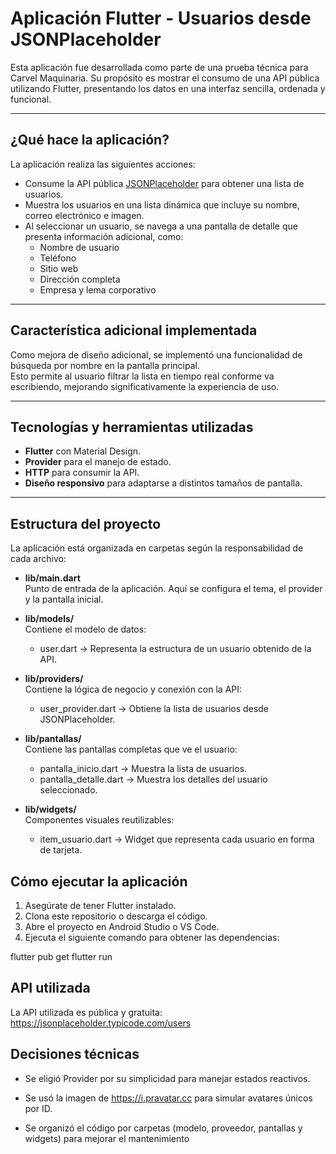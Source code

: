 # Aplicación Flutter - Usuarios desde JSONPlaceholder

Esta aplicación fue desarrollada como parte de una prueba técnica para Carvel Maquinaria. Su propósito es mostrar el consumo de una API pública utilizando Flutter, presentando los datos en una interfaz sencilla, ordenada y funcional.

---

## ¿Qué hace la aplicación?

La aplicación realiza las siguientes acciones:

- Consume la API pública [JSONPlaceholder](https://jsonplaceholder.typicode.com/users) para obtener una lista de usuarios.
- Muestra los usuarios en una lista dinámica que incluye su nombre, correo electrónico e imagen.
- Al seleccionar un usuario, se navega a una pantalla de detalle que presenta información adicional, como:
  - Nombre de usuario
  - Teléfono
  - Sitio web
  - Dirección completa
  - Empresa y lema corporativo

---

## Característica adicional implementada

Como mejora de diseño adicional, se implementó una funcionalidad de búsqueda por nombre en la pantalla principal.  
Esto permite al usuario filtrar la lista en tiempo real conforme va escribiendo, mejorando significativamente la experiencia de uso.

---

## Tecnologías y herramientas utilizadas

- **Flutter** con Material Design.
- **Provider** para el manejo de estado.
- **HTTP** para consumir la API.
- **Diseño responsivo** para adaptarse a distintos tamaños de pantalla.

---

## Estructura del proyecto
La aplicación está organizada en carpetas según la responsabilidad de cada archivo:

- **lib/main.dart**  
  Punto de entrada de la aplicación. Aquí se configura el tema, el provider y la pantalla inicial.

- **lib/models/**  
  Contiene el modelo de datos:
  - user.dart → Representa la estructura de un usuario obtenido de la API.

- **lib/providers/**  
  Contiene la lógica de negocio y conexión con la API:
  - user_provider.dart → Obtiene la lista de usuarios desde JSONPlaceholder.

- **lib/pantallas/**  
  Contiene las pantallas completas que ve el usuario:
  - pantalla_inicio.dart → Muestra la lista de usuarios.
  - pantalla_detalle.dart → Muestra los detalles del usuario seleccionado.

- **lib/widgets/**  
  Componentes visuales reutilizables:
  - item_usuario.dart → Widget que representa cada usuario en forma de tarjeta.

## Cómo ejecutar la aplicación

1. Asegúrate de tener Flutter instalado.
2. Clona este repositorio o descarga el código.
3. Abre el proyecto en Android Studio o VS Code.
4. Ejecuta el siguiente comando para obtener las dependencias:

flutter pub get
flutter run

## API utilizada
La API utilizada es pública y gratuita:
https://jsonplaceholder.typicode.com/users

## Decisiones técnicas
- Se eligió Provider por su simplicidad para manejar estados reactivos.

- Se usó la imagen de https://i.pravatar.cc para simular avatares únicos por ID.

- Se organizó el código por carpetas (modelo, proveedor, pantallas y widgets) para mejorar el mantenimiento